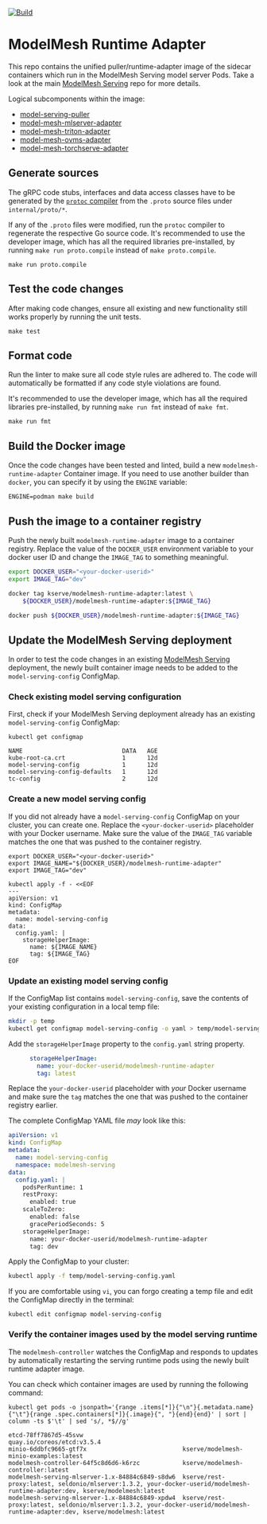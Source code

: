 [![Build](https://github.com/kserve/modelmesh-runtime-adapter/actions/workflows/build.yml/badge.svg?branch=main)](https://github.com/kserve/modelmesh-runtime-adapter/actions/workflows/build.yml)

# ModelMesh Runtime Adapter

This repo contains the unified puller/runtime-adapter image of the sidecar containers
which run in the ModelMesh Serving model server Pods. Take a look at the main
[ModelMesh Serving](https://github.com/kserve/modelmesh-serving) repo for more details.

Logical subcomponents within the image:

- [model-serving-puller](model-serving-puller)
- [model-mesh-mlserver-adapter](model-mesh-mlserver-adapter)
- [model-mesh-triton-adapter](model-mesh-triton-adapter)
- [model-mesh-ovms-adapter](model-mesh-ovms-adapter)
- [model-mesh-torchserve-adapter](model-mesh-torchserve-adapter)

## Generate sources

The gRPC code stubs, interfaces and data access classes have to be generated by the
[`protoc` compiler](https://protobuf.dev/getting-started/gotutorial/#compiling-protocol-buffers)
from the `.proto` source files under `internal/proto/*`.

If any of the `.proto` files were modified, run the `protoc` compiler to regenerate
the respective Go source code. It's recommended to use the developer image, which
has all the required libraries pre-installed, by running `make run proto.compile`
instead of `make proto.compile`.

```shell
make run proto.compile
```

## Test the code changes

After making code changes, ensure all existing and new functionality still works
properly by running the unit tests.

```shell
make test
```

## Format code

Run the linter to make sure all code style rules are adhered to. The code will
automatically be formatted if any code style violations are found.

It's recommended to use the developer image, which has all the required libraries
pre-installed, by running `make run fmt` instead of `make fmt`.

```shell
make run fmt
```

## Build the Docker image

Once the code changes have been tested and linted, build a new `modelmesh-runtime-adapter`
Container image. If you need to use another builder than `docker`, you can specify it by using the `ENGINE` variable:

```shell
ENGINE=podman make build
```

## Push the image to a container registry

Push the newly built `modelmesh-runtime-adapter` image to a container registry.
Replace the value of the `DOCKER_USER` environment variable to your docker user ID
and change the `IMAGE_TAG` to something meaningful.

```bash
export DOCKER_USER="<your-docker-userid>"
export IMAGE_TAG="dev"

docker tag kserve/modelmesh-runtime-adapter:latest \
    ${DOCKER_USER}/modelmesh-runtime-adapter:${IMAGE_TAG}

docker push ${DOCKER_USER}/modelmesh-runtime-adapter:${IMAGE_TAG}
```

## Update the ModelMesh Serving deployment

In order to test the code changes in an existing [ModelMesh Serving](https://github.com/kserve/modelmesh-serving)
deployment, the newly built container image needs to be added to the
`model-serving-config` ConfigMap.

### Check existing model serving configuration

First, check if your ModelMesh Serving deployment already has an existing
`model-serving-config` ConfigMap:

```Shell
kubectl get configmap

NAME                            DATA   AGE
kube-root-ca.crt                1      12d
model-serving-config            1      12d
model-serving-config-defaults   1      12d
tc-config                       2      12d
```

### Create a new model serving config

If you did not already have a `model-serving-config` ConfigMap on your cluster,
you can create one. Replace the `<your-docker-userid>` placeholder with your
Docker username. Make sure the value of the `IMAGE_TAG` variable matches
the one that was pushed to the container registry.

```shell
export DOCKER_USER="<your-docker-userid>"
export IMAGE_NAME="${DOCKER_USER}/modelmesh-runtime-adapter"
export IMAGE_TAG="dev"

kubectl apply -f - <<EOF
---
apiVersion: v1
kind: ConfigMap
metadata:
  name: model-serving-config
data:
  config.yaml: |
    storageHelperImage:
      name: ${IMAGE_NAME}
      tag: ${IMAGE_TAG}
EOF
```

### Update an existing model serving config

If the ConfigMap list contains `model-serving-config`, save the contents of your
existing configuration in a local temp file:

```Bash
mkdir -p temp
kubectl get configmap model-serving-config -o yaml > temp/model-serving-config.yaml
```

Add the `storageHelperImage` property to the `config.yaml` string property.

```YAML
      storageHelperImage:
        name: your-docker-userid/modelmesh-runtime-adapter
        tag: latest
```

Replace the `your-docker-userid` placeholder with _your_ Docker username and make
sure the `tag` matches the one that was pushed to the container registry earlier.

The complete ConfigMap YAML file _may_ look like this:

```YAML
apiVersion: v1
kind: ConfigMap
metadata:
  name: model-serving-config
  namespace: modelmesh-serving
data:
  config.yaml: |
    podsPerRuntime: 1
    restProxy:
      enabled: true
    scaleToZero:
      enabled: false
      gracePeriodSeconds: 5
    storageHelperImage:
      name: your-docker-userid/modelmesh-runtime-adapter
      tag: dev
```

Apply the ConfigMap to your cluster:

```Bash
kubectl apply -f temp/model-serving-config.yaml
```

If you are comfortable using `vi`, you can forgo creating a temp file and edit
the ConfigMap directly in the terminal:

```Shell
kubectl edit configmap model-serving-config
```

### Verify the container images used by the model serving runtime

The `modelmesh-controller` watches the ConfigMap and responds to updates by
automatically restarting the serving runtime pods using the newly built
runtime adapter image.

You can check which container images are used by running the following command:

```Shell
kubectl get pods -o jsonpath='{range .items[*]}{"\n"}{.metadata.name}{"\t"}{range .spec.containers[*]}{.image}{", "}{end}{end}' | sort | column -ts $'\t' | sed 's/, *$//g'

etcd-78ff7867d5-45svw                            quay.io/coreos/etcd:v3.5.4
minio-6ddbfc9665-gtf7x                           kserve/modelmesh-minio-examples:latest
modelmesh-controller-64f5c8d6d6-k6rzc            kserve/modelmesh-controller:latest
modelmesh-serving-mlserver-1.x-84884c6849-s8dw6  kserve/rest-proxy:latest, seldonio/mlserver:1.3.2, your-docker-userid/modelmesh-runtime-adapter:dev, kserve/modelmesh:latest
modelmesh-serving-mlserver-1.x-84884c6849-xpdw4  kserve/rest-proxy:latest, seldonio/mlserver:1.3.2, your-docker-userid/modelmesh-runtime-adapter:dev, kserve/modelmesh:latest
```
